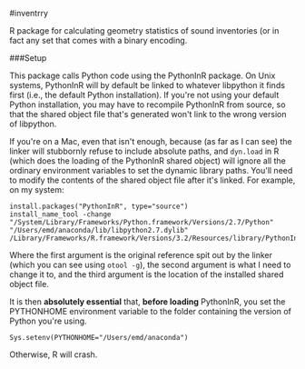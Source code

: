 #inventrry

R package for calculating geometry statistics of sound inventories (or in fact any set that comes with a binary encoding.

###Setup

This package calls Python code using the PythonInR package. On Unix systems, PythonInR will by default be linked to whatever libpython it finds first (i.e., the default Python installation). If you're not using your default Python installation, you may have to recompile PythonInR from source, so that the shared object file that's generated won't link to the wrong version of libpython.

If you're on a Mac, even that isn't enough, because (as far as I can see) the linker will stubbornly refuse to include absolute paths, and `dyn.load` in R (which does the loading of the PythonInR shared object) will ignore all the ordinary environment variables to set the dynamic library paths. You'll need to modify the contents of the shared object file after it's linked. For example, on my system:

    install.packages("PythonInR", type="source")
    install_name_tool -change "/System/Library/Frameworks/Python.framework/Versions/2.7/Python" "/Users/emd/anaconda/lib/libpython2.7.dylib" /Library/Frameworks/R.framework/Versions/3.2/Resources/library/PythonInR/libs/PythonInR.so 
Where the first argument is the original reference spit out by the linker (which you can see using `otool -g`), the second argument is what I need to change it to, and the third argument is the location of the installed shared object file.

It is then **absolutely essential** that, **before loading** PythonInR, you set the PYTHONHOME environment variable to the folder containing the version of Python you're using.

    Sys.setenv(PYTHONHOME="/Users/emd/anaconda")

Otherwise, R will crash.
